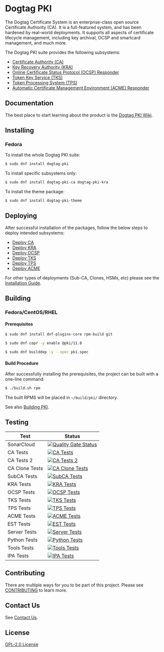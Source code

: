 # Dogtag PKI

The Dogtag Certificate System is an enterprise-class open source Certificate Authority (CA). It is a full-featured system, and has been hardened by real-world deployments. It supports all aspects of certificate lifecycle management, including key archival, OCSP and smartcard management, and much more.

The Dogtag PKI suite provides the following subsystems:

- [Certificate Authority (CA)](https://github.com/dogtagpki/pki/wiki/Certificate-Authority)
- [Key Recovery Authority (KRA)](https://github.com/dogtagpki/pki/wiki/Key-Recovery-Authority)
- [Online Certificate Status Protocol (OCSP) Responder](https://github.com/dogtagpki/pki/wiki/OCSP-Responder)
- [Token Key Service (TKS)](https://github.com/dogtagpki/pki/wiki/Token-Key-Service)
- [Token Processing System (TPS)](https://github.com/dogtagpki/pki/wiki/Token-Processing-System)
- [Automatic Certificate Management Environment (ACME) Responder](https://github.com/dogtagpki/pki/wiki/ACME-Responder)

## Documentation

The best place to start learning about the product is the [Dogtag PKI Wiki](https://github.com/dogtagpki/pki/wiki).

## Installing

### Fedora

To install the whole Dogtag PKI suite:

````bash
$ sudo dnf install dogtag-pki
````

To install specific subsystems only:

````bash
$ sudo dnf install dogtag-pki-ca dogtag-pki-kra
````

To install the theme package:

````bash
$ sudo dnf install dogtag-pki-theme
````

## Deploying

After successful installation of the packages, follow the below steps to deploy intended subsystems:

- [Deploy CA](docs/installation/ca/Installing_CA.md)
- [Deploy KRA](docs/installation/kra/Installing_KRA.md)
- [Deploy OCSP](docs/installation/ocsp/Installing_OCSP.md)
- [Deploy TKS](docs/installation/tks/Installing_TKS.md)
- [Deploy TPS](docs/installation/tps/Installing_TPS.md)
- [Deploy ACME](docs/installation/acme/Installing_PKI_ACME_Responder.md)

For other types of deployments (Sub-CA, Clones, HSMs, etc) please see the [Installation Guide](https://github.com/dogtagpki/pki/wiki/Installation-Guide).

## Building

### Fedora/CentOS/RHEL

#### Prerequisites

````bash
$ sudo dnf install dnf-plugins-core rpm-build git

$ sudo dnf copr -y enable @pki/11.8

$ sudo dnf builddep -y --spec pki.spec
````

#### Build Procedure

After successfully installing the prerequisites, the project can be built with a one-line command:

````bash
$ ./build.sh rpm
````

The built RPMS will be placed in `~/build/pki/` directory.

See also [Building PKI](docs/development/Building_PKI.md).

## Testing

| Test           | Status                                                                                                                                                                        |
| -------------- | ----------------------------------------------------------------------------------------------------------------------------------------------------------------------------- |
| SonarCloud     | [![Quality Gate Status](https://sonarcloud.io/api/project_badges/measure?project=dogtagpki_pki&metric=alert_status)](https://sonarcloud.io/summary/new_code?id=dogtagpki_pki) |
| CA Tests       | [![CA Tests](https://github.com/dogtagpki/pki/actions/workflows/ca-tests.yml/badge.svg)](https://github.com/dogtagpki/pki/actions/workflows/ca-tests.yml)                     |
| CA Tests 2     | [![CA Tests 2](https://github.com/dogtagpki/pki/actions/workflows/ca-tests2.yml/badge.svg)](https://github.com/dogtagpki/pki/actions/workflows/ca-tests2.yml)                 |
| CA Clone Tests | [![CA Clone Tests](https://github.com/dogtagpki/pki/actions/workflows/ca-clone-tests.yml/badge.svg)](https://github.com/dogtagpki/pki/actions/workflows/ca-clone-tests.yml)   |
| SubCA Tests    | [![SubCA Tests](https://github.com/dogtagpki/pki/actions/workflows/subca-tests.yml/badge.svg)](https://github.com/dogtagpki/pki/actions/workflows/subca-tests.yml)            |
| KRA Tests      | [![KRA Tests](https://github.com/dogtagpki/pki/actions/workflows/kra-tests.yml/badge.svg)](https://github.com/dogtagpki/pki/actions/workflows/kra-tests.yml)                  |
| OCSP Tests     | [![OCSP Tests](https://github.com/dogtagpki/pki/actions/workflows/ocsp-tests.yml/badge.svg)](https://github.com/dogtagpki/pki/actions/workflows/ocsp-tests.yml)               |
| TKS Tests      | [![TKS Tests](https://github.com/dogtagpki/pki/actions/workflows/tks-tests.yml/badge.svg)](https://github.com/dogtagpki/pki/actions/workflows/tks-tests.yml)                  |
| TPS Tests      | [![TPS Tests](https://github.com/dogtagpki/pki/actions/workflows/tps-tests.yml/badge.svg)](https://github.com/dogtagpki/pki/actions/workflows/tps-tests.yml)                  |
| ACME Tests     | [![ACME Tests](https://github.com/dogtagpki/pki/actions/workflows/acme-tests.yml/badge.svg)](https://github.com/dogtagpki/pki/actions/workflows/acme-tests.yml)               |
| EST Tests      | [![EST Tests](https://github.com/dogtagpki/pki/actions/workflows/est-tests.yml/badge.svg)](https://github.com/dogtagpki/pki/actions/workflows/est-tests.yml)                  |
| Server Tests   | [![Server Tests](https://github.com/dogtagpki/pki/actions/workflows/server-tests.yml/badge.svg)](https://github.com/dogtagpki/pki/actions/workflows/server-tests.yml)         |
| Python Tests   | [![Python Tests](https://github.com/dogtagpki/pki/actions/workflows/python-tests.yml/badge.svg)](https://github.com/dogtagpki/pki/actions/workflows/python-tests.yml)         |
| Tools Tests    | [![Tools Tests](https://github.com/dogtagpki/pki/actions/workflows/tools-tests.yml/badge.svg)](https://github.com/dogtagpki/pki/actions/workflows/tools-tests.yml)            |
| IPA Tests      | [![IPA Tests](https://github.com/dogtagpki/pki/actions/workflows/ipa-tests.yml/badge.svg)](https://github.com/dogtagpki/pki/actions/workflows/ipa-tests.yml)                  |

## Contributing

There are multiple ways for you to be part of this project. Please see [CONTRIBUTING]( CONTRIBUTING.md) to learn more.

## Contact Us

See [Contact Us](https://github.com/dogtagpki/pki/wiki/Contact-Us).

## License

[GPL-2.0 License](LICENSE)
